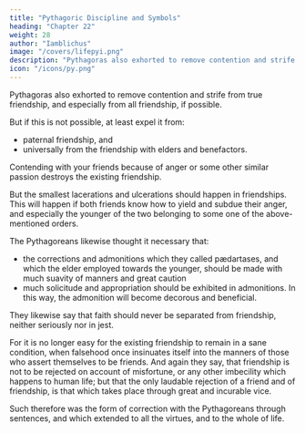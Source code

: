 ```yaml
---
title: "Pythagoric Discipline and Symbols"
heading: "Chapter 22"
weight: 28
author: "Iamblichus"
image: "/covers/lifepyi.png"
description: "Pythagoras also exhorted to remove contention and strife from true friendship, and especially from all friendship, if possible"
icon: "/icons/py.png"
---
```




<!-- Another mode also of erudition is transmitted to us, which was effected through Pythagoric precepts, and sentences which extended to human life and human opinions; a few of which out of many I shall narrate.  -->

Pythagoras also exhorted to <!-- Another Pythagoric erudition is an exhortation to --> remove contention and strife from true friendship, and especially from all friendship, if possible. 

But if this is not possible, at least expel it from:
- paternal friendship, and 
- universally from the friendship with elders and benefactors. 

Contending with your friends because of anger <!--  pervicaciously with such as these, anger --> or some other similar passion <!-- intervening, is not to preserve, [but --> destroys the existing friendship. 

But the smallest lacerations and ulcerations should happen in friendships. This will happen if both friends know how to yield and subdue their anger, and especially the younger of the two belonging to some one of the above-mentioned orders. 

The Pythagoreans likewise thought it necessary that:
- the corrections and admonitions which they called pædartases, and which the elder employed towards the younger, should be made with much suavity of manners and great caution
- much solicitude and appropriation should be exhibited in admonitions. In this way, the admonition will become decorous and beneficial. 

They likewise say that faith should never be separated from friendship, neither seriously nor in jest. 

For it is no longer easy for the existing friendship to remain in a sane condition, when falsehood once insinuates itself into the manners of those who assert themselves to be friends. And again they say, that friendship is not to be rejected on account of misfortune, or any other imbecility which happens to human life; but that the only laudable rejection of a friend and of friendship, is that which takes place through great and incurable vice. 

Such therefore was the form of correction with the Pythagoreans through sentences, and which extended to all the virtues, and to the whole of life.


